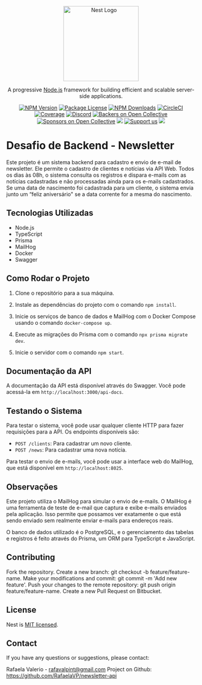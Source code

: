 <p align="center">
  <a href="http://nestjs.com/" target="blank"><img src="https://nestjs.com/img/logo-small.svg" width="200" alt="Nest Logo" /></a>
</p>

[circleci-image]: https://img.shields.io/circleci/build/github/nestjs/nest/master?token=abc123def456
[circleci-url]: https://circleci.com/gh/nestjs/nest

<p align="center">A progressive <a href="http://nodejs.org" target="_blank">Node.js</a> framework for building efficient and scalable server-side applications.</p>
<p align="center">
<a href="https://www.npmjs.com/~nestjscore" target="_blank"><img src="https://img.shields.io/npm/v/@nestjs/core.svg" alt="NPM Version" /></a>
<a href="https://www.npmjs.com/~nestjscore" target="_blank"><img src="https://img.shields.io/npm/l/@nestjs/core.svg" alt="Package License" /></a>
<a href="https://www.npmjs.com/~nestjscore" target="_blank"><img src="https://img.shields.io/npm/dm/@nestjs/common.svg" alt="NPM Downloads" /></a>
<a href="https://circleci.com/gh/nestjs/nest" target="_blank"><img src="https://img.shields.io/circleci/build/github/nestjs/nest/master" alt="CircleCI" /></a>
<a href="https://coveralls.io/github/nestjs/nest?branch=master" target="_blank"><img src="https://coveralls.io/repos/github/nestjs/nest/badge.svg?branch=master#9" alt="Coverage" /></a>
<a href="https://discord.gg/G7Qnnhy" target="_blank"><img src="https://img.shields.io/badge/discord-online-brightgreen.svg" alt="Discord"/></a>
<a href="https://opencollective.com/nest#backer" target="_blank"><img src="https://opencollective.com/nest/backers/badge.svg" alt="Backers on Open Collective" /></a>
<a href="https://opencollective.com/nest#sponsor" target="_blank"><img src="https://opencollective.com/nest/sponsors/badge.svg" alt="Sponsors on Open Collective" /></a>
<a href="https://paypal.me/kamilmysliwiec" target="_blank"><img src="https://img.shields.io/badge/Donate-PayPal-ff3f59.svg"/></a>
<a href="https://opencollective.com/nest#sponsor"  target="_blank"><img src="https://img.shields.io/badge/Support%20us-Open%20Collective-41B883.svg" alt="Support us"></a>
<a href="https://twitter.com/nestframework" target="_blank"><img src="https://img.shields.io/twitter/follow/nestframework.svg?style=social&label=Follow"></a>
</p>

# Desafio de Backend - Newsletter

Este projeto é um sistema backend para cadastro e envio de e-mail de newsletter. Ele permite o cadastro de clientes e notícias via API Web. Todos os dias às 08h, o sistema consulta os registros e dispara e-mails com as notícias cadastradas e não processadas ainda para os e-mails cadastrados. Se uma data de nascimento foi cadastrada para um cliente, o sistema envia junto um “feliz aniversário" se a data corrente for a mesma do nascimento.

## Tecnologias Utilizadas

- Node.js
- TypeScript
- Prisma
- MailHog
- Docker
- Swagger

## Como Rodar o Projeto

1. Clone o repositório para a sua máquina.

2. Instale as dependências do projeto com o comando `npm install`.

3. Inicie os serviços de banco de dados e MailHog com o Docker Compose usando o comando `docker-compose up`.

4. Execute as migrações do Prisma com o comando `npx prisma migrate dev`.

5. Inicie o servidor com o comando `npm start`.

## Documentação da API

A documentação da API está disponível através do Swagger. Você pode acessá-la em `http://localhost:3000/api-docs`.

## Testando o Sistema

Para testar o sistema, você pode usar qualquer cliente HTTP para fazer requisições para a API. Os endpoints disponíveis são:

- `POST /clients`: Para cadastrar um novo cliente.
- `POST /news`: Para cadastrar uma nova notícia.

Para testar o envio de e-mails, você pode usar a interface web do MailHog, que está disponível em `http://localhost:8025`.

## Observações

Este projeto utiliza o MailHog para simular o envio de e-mails. O MailHog é uma ferramenta de teste de e-mail que captura e exibe e-mails enviados pela aplicação. Isso permite que possamos ver exatamente o que está sendo enviado sem realmente enviar e-mails para endereços reais.

O banco de dados utilizado é o PostgreSQL, e o gerenciamento das tabelas e registros é feito através do Prisma, um ORM para TypeScript e JavaScript.


## Contributing

Fork the repository.
Create a new branch: git checkout -b feature/feature-name.
Make your modifications and commit: git commit -m 'Add new feature'.
Push your changes to the remote repository: git push origin feature/feature-name.
Create a new Pull Request on Bitbucket.

## License

Nest is [MIT licensed](LICENSE).

## Contact

If you have any questions or suggestions, please contact:

Rafaela Valerio - rafavalpint@gmail.com
Project on Github: https://github.com/RafaelaVP/newsletter-api